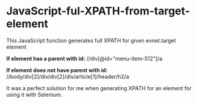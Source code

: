 # JavaScript-ful-XPATH-from-target-element
This JavaScript function generates full XPATH for given evnet.target element

**If element has a parent with id:**
//div[@id="menu-item-512"]/a

**If element does not have parent with id:**
//body/div[2]/div/div[2]/div/article[1]/header/h2/a


It was a perfect solution for me when generating XPATH for an element for using it with Selenium. 

